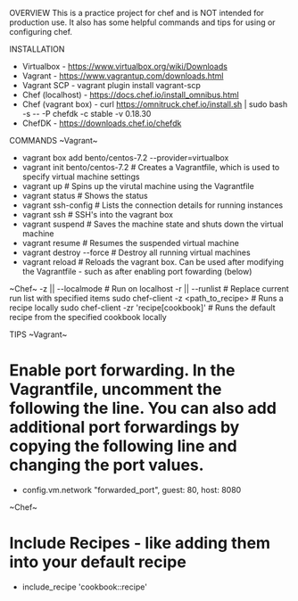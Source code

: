 OVERVIEW
This is a practice project for chef and is NOT intended for production use. It also has some helpful commands and tips for using or configuring chef.

INSTALLATION
- Virtualbox - https://www.virtualbox.org/wiki/Downloads
- Vagrant - https://www.vagrantup.com/downloads.html
- Vagrant SCP - vagrant plugin install vagrant-scp
- Chef (localhost) - https://docs.chef.io/install_omnibus.html
- Chef (vagrant box) - curl https://omnitruck.chef.io/install.sh | sudo bash -s -- -P chefdk -c stable -v 0.18.30
- ChefDK - https://downloads.chef.io/chefdk 

COMMANDS
~Vagrant~
- vagrant box add bento/centos-7.2 --provider=virtualbox
- vagrant init bento/centos-7.2  # Creates a Vagrantfile, which is used to specify virtual machine settings
- vagrant up  # Spins up the virutal machine using the Vagrantfile
- vagrant status  # Shows the status
- vagrant ssh-config  # Lists the connection details for running instances
- vagrant ssh  # SSH's into the vagrant box
- vagrant suspend  # Saves the machine state and shuts down the virtual machine
- vagrant resume  # Resumes the suspended virtual machine
- vagrant destroy --force  # Destroy all running virtual machines
- vagrant reload  # Reloads the vagrant box. Can be used after modifying the Vagrantfile - such as after enabling port fowarding (below)

~Chef~
-z || --localmode  # Run on localhost
-r || --runlist  # Replace current run list with specified items
sudo chef-client -z <path_to_recipe>  # Runs a recipe locally
sudo chef-client -zr 'recipe[cookbook]'  # Runs the default recipe from the specified cookbook locally

TIPS
~Vagrant~
# Enable port forwarding. In the Vagrantfile, uncomment the following the line. You can also add additional port forwardings by copying the following line and changing the port values.
- config.vm.network "forwarded_port", guest: 80, host: 8080

~Chef~
# Include Recipes - like adding them into your default recipe
- include_recipe 'cookbook::recipe'
